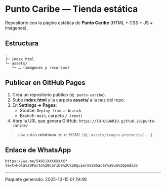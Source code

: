 # Punto Caribe — Tienda estática

Repositorio con la página estática de **Punto Caribe** (HTML + CSS + JS + imágenes).

## Estructura
```
.
├─ index.html
└─ assets/
   └─ … (imágenes y recursos)
```

## Publicar en GitHub Pages
1. Crea un repositorio público (ej. `punto-caribe`).
2. Sube **index.html** y la carpeta **assets/** a la raíz del repo.
3. En **Settings → Pages**:
   - Source: `Deploy from a branch`
   - Branch: `main`, carpeta `/ (root)`
4. Abre la URL que genera GitHub: `https://TU-USUARIO.github.io/punto-caribe/`

> Usa rutas **relativas** en el HTML (ej.: `assets/imagen-productos/...`).

## Enlace de WhatsApp
```
https://wa.me/54911XXXXXXXX?text=Hola%20Punto%20Caribe%2C%20quiero%20hacer%20un%20pedido
```

---
Paquete generado: 2025-10-15 01:19:49
